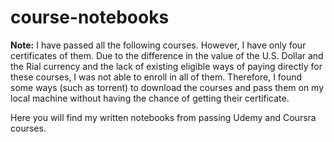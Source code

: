 # course-notebooks

**Note:** I have passed all the following courses. However, I have only four certificates of them. Due to the difference in the value of the U.S. Dollar and the Rial currency and the lack of existing eligible ways of paying directly for these courses, I was not able to enroll in all of them. Therefore, I found some ways (such as torrent) to download the courses and pass them on my local machine without having the chance of getting their certificate.

Here you will find my written notebooks from passing Udemy and Coursra courses. 
